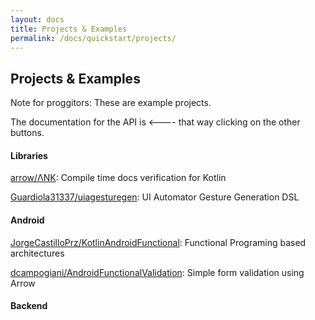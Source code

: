 ```yaml
---
layout: docs
title: Projects & Examples
permalink: /docs/quickstart/projects/
---
```


## Projects & Examples

Note for proggitors: These are example projects.

The documentation for the API is <---- that way clicking on the other buttons.

#### Libraries

[arrow/ΛNK](https://github.com/arrow-kt/ank/): Compile time docs verification for Kotlin

[Guardiola31337/uiagesturegen](https://github.com/Guardiola31337/uiagesturegen): UI Automator Gesture Generation DSL

#### Android

[JorgeCastilloPrz/KotlinAndroidFunctional](https://github.com/JorgeCastilloPrz/KotlinAndroidFunctional): Functional Programing based architectures

[dcampogiani/AndroidFunctionalValidation](https://github.com/dcampogiani/AndroidFunctionalValidation): Simple form validation using Arrow

#### Backend
